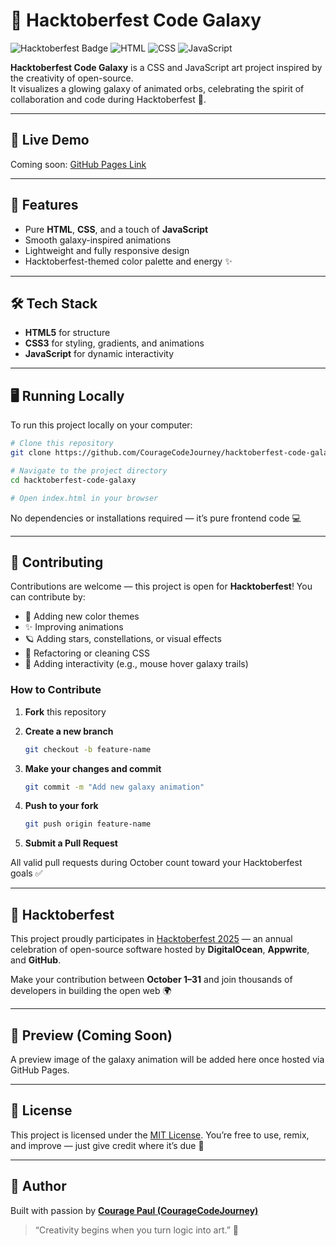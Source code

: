 # 🌌 Hacktoberfest Code Galaxy

![Hacktoberfest Badge](https://img.shields.io/badge/Hacktoberfest-2025-blueviolet?style=flat-square&logo=github)
![HTML](https://img.shields.io/badge/HTML-5-orange?style=flat-square&logo=html5)
![CSS](https://img.shields.io/badge/CSS-3-blue?style=flat-square&logo=css3)
![JavaScript](https://img.shields.io/badge/JavaScript-ES6-yellow?style=flat-square&logo=javascript)

**Hacktoberfest Code Galaxy** is a CSS and JavaScript art project inspired by the creativity of open-source.  
It visualizes a glowing galaxy of animated orbs, celebrating the spirit of collaboration and code during Hacktoberfest 🌠.

---

## 🚀 Live Demo
Coming soon: [GitHub Pages Link](https://couragecodejourney.github.io/hacktoberfest-code-galaxy)

---

## 🧩 Features
- Pure **HTML**, **CSS**, and a touch of **JavaScript**
- Smooth galaxy-inspired animations
- Lightweight and fully responsive design
- Hacktoberfest-themed color palette and energy ✨

---

## 🛠️ Tech Stack
- **HTML5** for structure  
- **CSS3** for styling, gradients, and animations  
- **JavaScript** for dynamic interactivity  

---

## 🖥️ Running Locally

To run this project locally on your computer:

```bash
# Clone this repository
git clone https://github.com/CourageCodeJourney/hacktoberfest-code-galaxy.git

# Navigate to the project directory
cd hacktoberfest-code-galaxy

# Open index.html in your browser
````

No dependencies or installations required — it’s pure frontend code 💻

---

## 🎯 Contributing

Contributions are welcome — this project is open for **Hacktoberfest**!
You can contribute by:

* 🌈 Adding new color themes
* ✨ Improving animations
* 🪐 Adding stars, constellations, or visual effects
* 🧠 Refactoring or cleaning CSS
* 🧩 Adding interactivity (e.g., mouse hover galaxy trails)

### How to Contribute

1. **Fork** this repository
2. **Create a new branch**

   ```bash
   git checkout -b feature-name
   ```
3. **Make your changes and commit**

   ```bash
   git commit -m "Add new galaxy animation"
   ```
4. **Push to your fork**

   ```bash
   git push origin feature-name
   ```
5. **Submit a Pull Request**

All valid pull requests during October count toward your Hacktoberfest goals ✅

---

## 🪩 Hacktoberfest

This project proudly participates in [Hacktoberfest 2025](https://hacktoberfest.com/) —
an annual celebration of open-source software hosted by **DigitalOcean**, **Appwrite**, and **GitHub**.

Make your contribution between **October 1–31** and join thousands of developers in building the open web 🌍

---

## 📸 Preview (Coming Soon)

A preview image of the galaxy animation will be added here once hosted via GitHub Pages.

---

## 📄 License

This project is licensed under the [MIT License](LICENSE).
You’re free to use, remix, and improve — just give credit where it’s due 🌟

---

## 💫 Author

Built with passion by **[Courage Paul (CourageCodeJourney)](https://github.com/CourageCodeJourney)**

> “Creativity begins when you turn logic into art.” 🌌


